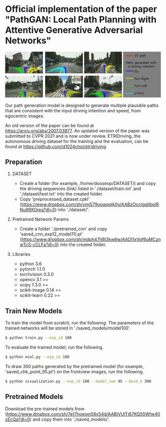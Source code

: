 # Official implementation of the paper "PathGAN: Local Path Planning with Attentive Generative Adversarial Networks"

![fig1](./images/fig1.png)

Our path generation model is designed to generate multiple plausible paths that are consistent with the input driving intention and speed, from egocentric images.

An old version of the paper can be found at https://arxiv.org/abs/2007.03877. An updated version of the paper was submitted to CVPR 2021 and is now under review. ETRIDriving, the autonomous driving dataset for the training and the evaluation, can be found at https://github.com/d1024choi/etridriving.

## Preparation
1) DATASET  
    * Create a folder (for example, /home/dooseop/DATASET/) and copy the driving sequences (link) listed in './dataset/train.txt' and './dataset/test.txt' into the created folder.    
    * Copy 'preprocessed_dataset.cpkl' (https://www.dropbox.com/sh/ymj579oowpqlk0y/AABzOccIgaItbpIRNu99XOrea?dl=0) into './dataset/'.  

2) Pretrained Network Params  
    * Create a folder './pretrained_cnn' and copy 'saved_cnn_exp12_model70.pt' (https://www.dropbox.com/sh/mdph47lt8l3kw8w/AADI1xVqf6uMCznwTcS-cCLFa?dl=0) into the created folder.  

3) Libraries
    * python 3.6  
    * pytorch 1.1.0  
    * torchvision 0.3.0  
    * opencv 3.1 >=  
    * scipy 1.3.0 >=  
    * scikit-image 0.14 >=
    * scikit-learn 0.22 >=  
  
## Train New Models
To train the model from scratch, run the following. The parameters of the trained networks will be stored in './saved_models/model100'.
```sh
$ python train.py --exp_id 100
```

To evaluate the trained model, run the following.
```sh
$ python eval.py --exp_id 100
```

To draw 300 paths generated by the pretrained model (for example, 'saved_chk_point_95.pt') on the frontview images, run the following.
```sh
$ python visualization.py --exp_id 100 --model_num 95 --besk_k 300
```

## Pretrained Models
Download the pre-trained models from (https://www.dropbox.com/sh/7e17hoeom58x54d/AABjVUlTj67KQ55Whe40xEcQa?dl=0) and copy them into './saved_models/'.  
